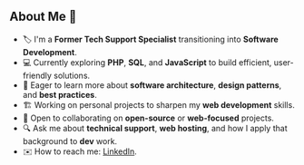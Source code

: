 
## About Me 👋

- 🏷️ I'm a **Former Tech Support Specialist** transitioning into **Software Development**.
- 💻 Currently exploring **PHP**, **SQL**, and **JavaScript** to build efficient, user-friendly solutions.
- 🎯 Eager to learn more about **software architecture**, **design patterns**, and **best practices**.
- 🏗️ Working on personal projects to sharpen my **web development** skills.
- 🤝 Open to collaborating on **open-source** or **web-focused** projects.
- 🔍 Ask me about **technical support**, **web hosting**, and how I apply that background to **dev** work.
- ✉️ How to reach me: [LinkedIn](https://www.linkedin.com/in/manueldjesus/).
